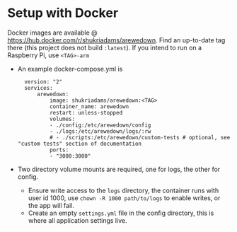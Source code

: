# Setup with Docker

Docker images are available @ https://hub.docker.com/r/shukriadams/arewedown. Find an up-to-date tag there (this project does not build `:latest`). If you intend to run on a Raspberry Pi, use `<TAG>-arm`

- An example docker-compose.yml is

        version: "2"
        services:
            arewedown:
                image: shukriadams/arewedown:<TAG>
                container_name: arewedown
                restart: unless-stopped
                volumes:
                - ./config:/etc/arewedown/config
                - ./logs:/etc/arewedown/logs/:rw
                # - ./scripts:/etc/arewedown/custom-tests # optional, see "custom tests" section of documentation
                ports:
                - "3000:3000"

- Two directory volume mounts are required, one for logs, the other for config.
    - Ensure write access to the `logs` directory, the container runs with user id 1000, use `chown -R 1000 path/to/logs` to enable writes, or the app will fail.
    - Create an empty `settings.yml` file in the config directory, this is where all application settings live.
